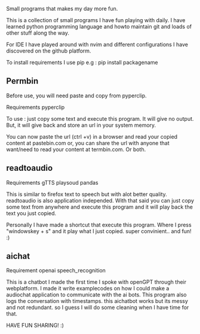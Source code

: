 Small programs that makes my day more fun. 

This is a collection of small programs I have fun playing with daily.
I have learned python programming language and howto maintain git and 
loads of other stuff along the way. 

For IDE I have played around with nvim and different configurations I 
have discovered on the github platform.



To install requirements I use pip 
e.g : pip install packagename

##  Permbin
Before use, you will need paste and copy from pyperclip.

Requirements
 pyperclip
    
To use : 
  just copy some text and execute this program.
  It will give no output. But, 
  it will give back and store an url in your system memory.
  
  You can now paste the url (ctrl +v) in a browser and read your copied content at pastebin.com or,
  you can share the url with anyone that want/need to read your content at termbin.com. 
  Or both.



##  readtoaudio
Requirements
 gTTS
 playsoud
 pandas 

 This is similar to firefox text to speech but with alot better 
 quality. readtoaudio is also application independed. With that said
 you can just copy some text from anywhere and execute this program
 and it will play back the text you just copied.
 
 Personally I have made a shortcut that execute this program.
 Where I press "windowskey + s" and it play what I just copied. 
 super convinient.. and fun! :) 


## aichat
Requirement
 openai
 speech_recognition

 This is a chatbot I made the first time I spoke with openGPT through their webplatform. 
 I made it write examplecodes on how I could make a audiochat application to communicate 
 with the ai bots. This program also logs the conversation with timestamps.
 this aichatbot works but its messy and not redundant. so I guess I will do some cleaning
 when I have time for that. 



HAVE FUN SHARING! :) 
